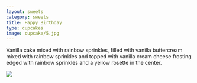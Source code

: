 ```yaml
---
layout: sweets
category: sweets
title: Happy Birthday
type: cupcakes
image: cupcake/5.jpg
---
```


Vanilla cake mixed with rainbow sprinkles, filled with vanilla buttercream mixed with rainbow sprinkles and topped with vanilla cream cheese frosting edged with rainbow sprinkles and a yellow rosette in the center.

![]({{site.baseurl}}/images/cupcake/5.jpg)